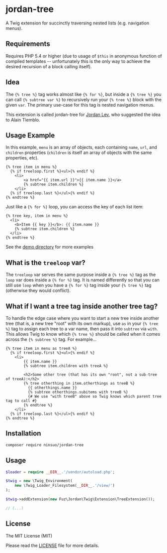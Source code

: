 # jordan-tree

A Twig extension for succinctly traversing nested lists (e.g. navigation menus).

## Requirements

Requires PHP 5.4 or higher (due to usage of `$this` in anonymous function of compiled templates -- unfortunately this is the only way to achieve the desired recursion of a block calling itself).

## Idea

The `{% tree %}` tag works almost like `{% for %}`, but inside a `{% tree %}` you can call `{% subtree var %}` to
recursively run your `{% tree %}` block with the given `var`. The primary use-case for this tag is nested navigation menus.

This extension is called jordan-tree for [Jordan Lev](https://github.com/jordanlev), who suggested the idea to Alain Tiemblo.

## Usage Example

In this example, `menu` is an array of objects, each containing `name`, `url`, and `children` properties (`children` is itself an array of objects with the same properties, etc).

```jinja
{% tree item in menu %}
  {% if treeloop.first %}<ul>{% endif %}
    <li>
        <a href="{{ item.url }}">{{ item.name }}</a>
        {% subtree item.children %}
    </li>
  {% if treeloop.last %}</ul>{% endif %}
{% endtree %}
```

Just like a `{% for %}` loop, you can access the key of each list item:
```jinja
{% tree key, item in menu %}
  <li>
    <b>Item {{ key }}</b>: {{ item.name }}
    {% subtree item.children %}
  </li>
{% endtree %}
```

See the [demo directory](demo/) for more examples


## What is the `treeloop` var?

The `treeloop` var serves the same purpose inside a `{% tree %}` tag as the `loop` var does inside a `{% for %}` tag. It is named differently so that you can still use `loop` when you have a `{% for %}` tag inside your `{% tree %}` tag (otherwise they would conflict).


## What if I want a tree tag inside another tree tag?

To handle the edge case where you want to start a new tree inside another tree (that is, a new tree "root" with its own markup), use `as` in your `{% tree %}` tag to assign each tree to a var name, then pass it into `subtree` via `with`. This allows Twig to know which `{% tree %}` should be called when it comes across the `{% subtree %}` tag. For example...

```jinja
{% tree item in menu as treeA %}
  {% if treeloop.first %}<ul>{% endif %}
    <li>
        {{ item.name }}
        {% subtree item.children with treeA %}
        
        <h2>Some other tree (that has its own "root", not a sub-tree of treeA):</h2>
        {% tree otherthing in item.otherthings as treeB %}
          {{ otherthings.name }}
          {% subtree otherthings.subitems with treeB %}
          {# We use "with treeB" above so Twig knows which parent tree tag to call #}
        {% endtree %}
    </li>
  {% if treeloop.last %}</ul>{% endif %}
{% endtree %}
```

## Installation

```sh
composer require ninsuo/jordan-tree
```

## Usage

```php
$loader = require __DIR__.'/vendor/autoload.php';

$twig = new \Twig_Environment(
    new \Twig_Loader_Filesystem(__DIR__.'/view/')
);

$twig->addExtension(new Fuz\Jordan\Twig\Extension\TreeExtension());

// (...)
```

## License

The MIT License (MIT)

Please read the [LICENSE](LICENSE) file for more details.
